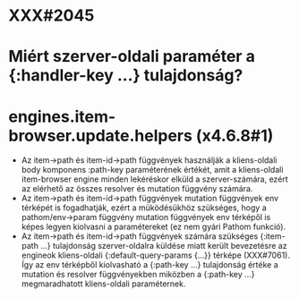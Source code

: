 
# XXX#2045
# Miért szerver-oldali paraméter a {:handler-key ...} tulajdonság?



# engines.item-browser.update.helpers (x4.6.8#1)
- Az item->path és item-id->path függvények használják a kliens-oldali body komponens
  :path-key paraméterének értékét, amit a kliens-oldali item-browser engine minden lekéréskor
  elküld a szerver-számára, ezért az elérhető az összes resolver és mutation függvény számára.
- Az item->path és item-id->path függvények mutation függvények env térképét is fogadhatják,
  ezért a müködésükhöz szükséges, hogy a pathom/env->param függvény mutation függvények env térképől
  is képes legyen kiolvasni a paramétereket (ez nem gyári Pathom funkció).
- Az item->path és item-id->path függvények számára szükséges {:item-path ...} tulajdonság szerver-oldalra
  küldése miatt került bevezetésre az engineok kliens-oldali {:default-query-params {...}} térképe (XXX#7061).
  Így az env térképből kiolvasható a {:path-key ...} tulajdonság értéke a mutation és resolver függvényekben
  miközben a {:path-key ...} megmaradhatott kliens-oldali paraméternek.
